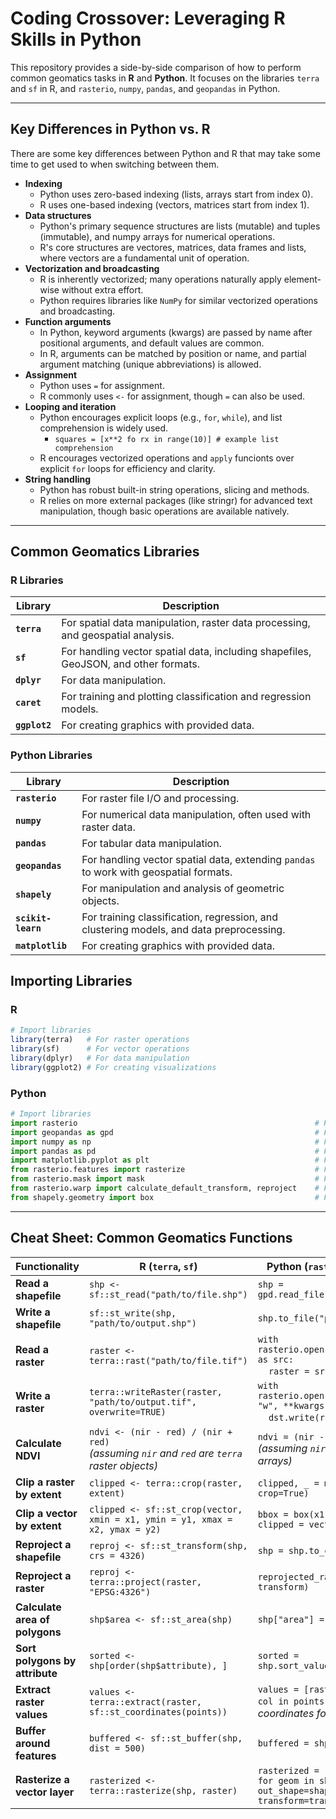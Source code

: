 # Coding Crossover: Leveraging R Skills in Python
This repository provides a side-by-side comparison of how to perform common geomatics tasks in **R** and **Python**. It focuses on the libraries `terra` and `sf` in R, and `rasterio`, `numpy`, `pandas`, and `geopandas` in Python.

---
## Key Differences in Python vs. R
There are some key differences between Python and R that may take some time to get used to when switching between them.

- **Indexing**
  - Python uses zero-based indexing (lists, arrays start from index 0).
  - R uses one-based indexing (vectors, matrices start from index 1).
- **Data structures**
  - Python's primary sequence structures are lists (mutable) and tuples (immutable), and numpy arrays for numerical operations.
  - R's core structures are vectores, matrices, data frames and lists, where vectors are a fundamental unit of operation.
- **Vectorization and broadcasting**
  - R is inherently vectorized; many operations naturally apply element-wise without extra effort.
  - Python requires libraries like `NumPy` for similar vectorized operations and broadcasting.
- **Function arguments**
  - In Python, keyword arguments (kwargs) are passed by name after positional arguments, and default values are common.
  - In R, arguments can be matched by position or name, and partial argument matching (unique abbreviations) is allowed.
- **Assignment**
  - Python uses `=` for assignment.
  - R commonly uses `<-` for assignment, though `=` can also be used.
- **Looping and iteration**
  - Python encourages explicit loops (e.g., `for`, `while`), and list comprehension is widely used.
    - `squares = [x**2 fo rx in range(10)] # example list comprehension`
  - R encourages vectorized operations and `apply` funcionts over explicit `for` loops for efficiency and clarity.
- **String handling**
  - Python has robust built-in string operations, slicing and methods.
  - R relies on more external packages (like stringr) for advanced text manipulation, though basic operations are available natively.

---
## Common Geomatics Libraries

### R Libraries
| **Library**   | **Description**                                                                                   |
|---------------|---------------------------------------------------------------------------------------------------|
| **`terra`**   | For spatial data manipulation, raster data processing, and geospatial analysis.                  |
| **`sf`**      | For handling vector spatial data, including shapefiles, GeoJSON, and other formats.              |
| **`dplyr`**   | For data manipulation.                                                                           |
| **`caret`**   | For training and plotting classification and regression models.                                  |
| **`ggplot2`** | For creating graphics with provided data.                                                        |

### Python Libraries
| **Library**        | **Description**                                                                                   |
|--------------------|---------------------------------------------------------------------------------------------------|
| **`rasterio`**     | For raster file I/O and processing.                                                              |
| **`numpy`**        | For numerical data manipulation, often used with raster data.                                    |
| **`pandas`**       | For tabular data manipulation.                                                                   |
| **`geopandas`**    | For handling vector spatial data, extending `pandas` to work with geospatial formats.            |
| **`shapely`**      | For manipulation and analysis of geometric objects.                                              |
| **`scikit-learn`** | For training classification, regression, and clustering models, and data preprocessing.          |
| **`matplotlib`**   | For creating graphics with provided data.                                                        |

## Importing Libraries

### R
```R
# Import libraries
library(terra)   # For raster operations
library(sf)      # For vector operations
library(dplyr)   # For data manipulation
library(ggplot2) # For creating visualizations
```

### Python
```python
# Import libraries
import rasterio                                                     # For raster operations
import geopandas as gpd                                             # For vector data
import numpy as np                                                  # For numerical data
import pandas as pd                                                 # For tabular data manipulation
import matplotlib.pyplot as plt                                     # For creating visulizations
from rasterio.features import rasterize                             # For rasterizing vector data
from rasterio.mask import mask                                      # For masking raster data
from rasterio.warp import calculate_default_transform, reproject    # For raster reprojection
from shapely.geometry import box                                    # For creating bounding box
```

---
## Cheat Sheet: Common Geomatics Functions

| **Functionality**            | **R (`terra`, `sf`)**                                                                                                                                   | **Python (`rasterio`, `geopandas`, etc.)**                                                                                                                      |
|-------------------------------|---------------------------------------------------------------------------------------------------------------------------------------------------------|----------------------------------------------------------------------------------------------------------------------------------------------------------------|
| **Read a shapefile**          | `shp <- sf::st_read("path/to/file.shp")`                                                                                                               | `shp = gpd.read_file("path/to/file.shp")`                                                                                                                      |
| **Write a shapefile**         | `sf::st_write(shp, "path/to/output.shp")`                                                                                                              | `shp.to_file("path/to/output.shp")`                                                                                                                            |
| **Read a raster**             | `raster <- terra::rast("path/to/file.tif")`                                                                                                            | `with rasterio.open("path/to/file.tif") as src:`<br>&nbsp;&nbsp;&nbsp;&nbsp;`raster = src.read()`                                                              |
| **Write a raster**            | `terra::writeRaster(raster, "path/to/output.tif", overwrite=TRUE)`                                                                                     | `with rasterio.open("path/to/output.tif", "w", **kwargs) as dst:`<br>&nbsp;&nbsp;&nbsp;&nbsp;`dst.write(raster)`                                               |
| **Calculate NDVI**            | `ndvi <- (nir - red) / (nir + red)` <br>*(assuming `nir` and `red` are `terra` raster objects)*                                                        | `ndvi = (nir - red) / (nir + red)` <br>*(assuming `nir` and `red` are `numpy` arrays)*                                                                         |
| **Clip a raster by extent**   | `clipped <- terra::crop(raster, extent)`                                                                                                               | `clipped, _ = mask(src, shapes, crop=True)`                                                                                |
| **Clip a vector by extent**   | `clipped <- sf::st_crop(vector, xmin = x1, ymin = y1, xmax = x2, ymax = y2)`                                                                            | `bbox = box(x1, y1, x2, y2)`<br>`clipped = vector.clip(bbox)`                                                            |
| **Reproject a shapefile**     | `reproj <- sf::st_transform(shp, crs = 4326)`                                                                                                          | `shp = shp.to_crs(epsg=4326)`                                                                                                                                 |
| **Reproject a raster**        | `reproj <- terra::project(raster, "EPSG:4326")`                                                                                                        | `reprojected_raster = reproject(src, transform)`                                        |
| **Calculate area of polygons**| `shp$area <- sf::st_area(shp)`                                                                                                                         | `shp["area"] = shp.geometry.area`                                                                                                                              |
| **Sort polygons by attribute**| `sorted <- shp[order(shp$attribute), ]`                                                                                                                | `sorted = shp.sort_values("attribute")`                                                                                                                        |
| **Extract raster values**     | `values <- terra::extract(raster, sf::st_coordinates(points))`                                                                                         | `values = [raster[row, col] for row, col in points]` *(requires array coordinates for `numpy`)*                                                                |
| **Buffer around features**    | `buffered <- sf::st_buffer(shp, dist = 500)`                                                                                                           | `buffered = shp.buffer(500)`                                                                                                                                  |
| **Rasterize a vector layer**  | `rasterized <- terra::rasterize(shp, raster)`                                                                                                          | `rasterized = rasterize([(geom, 1) for geom in shp.geometry], out_shape=shape, transform=transform)`             |
